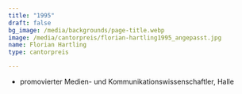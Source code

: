 ```yaml
---
title: "1995"
draft: false
bg_image: /media/backgrounds/page-title.webp
image: /media/cantorpreis/florian-hartling1995_angepasst.jpg
name: Florian Hartling
type: cantorpreis

---
```

- promovierter
Medien- und Kommunikationswissenschaftler, Halle




